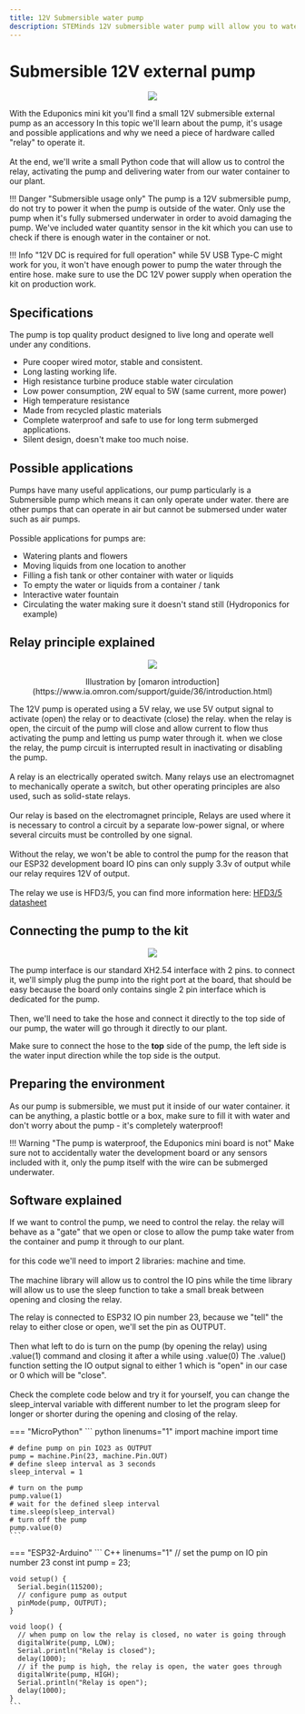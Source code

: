 ```yaml
---
title: 12V Submersible water pump
description: STEMinds 12V submersible water pump will allow you to water your plants and move water from one side to the other with ease.
---
```


# Submersible 12V external pump

<p align="center">
  <img src="https://cdn.steminds.com/docs/kits/eduponics_mini/pump_illustration.png">
</p>


With the Eduponics mini kit you'll find a small 12V submersible external pump as an accessory
In this topic we'll learn about the pump, it's usage and possible applications and why we need a piece of hardware called "relay" to operate it.
<br/><br/>
At the end, we'll write a small Python code that will allow us to control the relay, activating the pump and delivering water from our water container to our plant.

!!! Danger "Submersible usage only"
    The pump is a 12V submersible pump, do not try to power it when the pump is outside of the water.
    Only use the pump when it's fully submersed underwater in order to avoid damaging the pump.
    We've included water quantity sensor in the kit which you can use to check if there is enough water in the container or not.

!!! Info "12V DC is required for full operation"
    while 5V USB Type-C might work for you, it won't have enough power to pump the water through the entire hose. make sure to use the DC 12V power supply when operation the kit on production work.

## Specifications

The pump is top quality product designed to live long and operate well under any conditions.

* Pure cooper wired motor, stable and consistent.
* Long lasting working life.
* High resistance turbine produce stable water circulation
* Low power consumption, 2W equal to 5W (same current, more power)
* High temperature resistance
* Made from recycled plastic materials
* Complete waterproof and safe to use for long term submerged applications.
* Silent design, doesn't make too much noise.

## Possible applications

Pumps have many useful applications, our pump particularly is a Submersible pump which means it can only operate under water. there are other pumps that can operate in air but cannot be submersed under water such as air pumps.
<br/><br/>
Possible applications for pumps are:

* Watering plants and flowers
* Moving liquids from one location to another
* Filling a fish tank or other container with water or liquids
* To empty the water or liquids from a container / tank
* Interactive water fountain
* Circulating the water making sure it doesn't stand still (Hydroponics for example)


## Relay principle explained

<p align="center">
  <img src="https://cdn.steminds.com/docs/kits/eduponics_mini/principle_of_relay.gif">
</p>
<center>Illustration by [omaron introduction](https://www.ia.omron.com/support/guide/36/introduction.html)</center>


The 12V pump is operated using a 5V relay, we use 5V output signal to activate (open) the relay or to deactivate (close) the relay.
when the relay is open, the circuit of the pump will close and allow current to flow thus activating the pump and letting us pump water through it.
when we close the relay, the pump circuit is interrupted result in inactivating or disabling the pump.
<br/><br/>
A relay is an electrically operated switch. Many relays use an electromagnet to mechanically operate a switch, but other operating principles are also used, such as solid-state relays.
<br/><br/>
Our relay is based on the electromagnet principle, Relays are used where it is necessary to control a circuit by a separate low-power signal, or where several circuits must be controlled by one signal.
<br/><br/>
Without the relay, we won't be able to control the pump for the reason that our ESP32 development board IO pins can only supply 3.3v of output while our relay requires 12V of output.
<br/><br/>
The relay we use is HFD3/5, you can find more information here: [HFD3/5 datasheet](https://www.tme.eu/Document/34ac8bdc196985074ba301cdae9bb11c/HFD3.pdf)

## Connecting the pump to the kit

<p align="center">
  <img src="https://cdn.steminds.com/docs/kits/eduponics_mini/eduponics_mini_connecting_12v_pump.jpeg">
</p>

The pump interface is our standard XH2.54 interface with 2 pins.
to connect it, we'll simply plug the pump into the right port at the board, that should be easy because the board only contains single 2 pin interface which is dedicated for the pump.
<br/><br/>
Then, we'll need to take the hose and connect it directly to the top side of our pump, the water will go through it directly to our plant.

 Make sure to connect the hose to the <b>top</b> side of the pump, the left side is the water input direction while the top side is the output.

## Preparing the environment

As our pump is submersible, we must put it inside of our water container. it can be anything, a plastic bottle or a box, make sure to fill it with water and don't worry about the pump - it's completely waterproof!

!!! Warning "The pump is waterproof, the Eduponics mini board is not"
    Make sure not to accidentally water the development board or any sensors included with it, only the pump itself with the wire can be submerged underwater.

## Software explained

If we want to control the pump, we need to control the relay. the relay will behave as a "gate" that we open or close to allow the pump take water from the container and pump it through to our plant.
<br/><br/>
for this code we'll need to import 2 libraries: machine and time.
<br/><br/>
The machine library will allow us to control the IO pins while the time library will allow us to use the sleep function to take a small break between opening and closing the relay.

The relay is connected to ESP32 IO pin number 23, because we "tell" the relay to either close or open, we'll set the pin as OUTPUT.
<br/><br/>
Then what left to do is turn on the pump (by opening the relay) using .value(1) command and closing it after a while using .value(0)
The .value() function setting the IO output signal to either 1 which is "open" in our case or 0 which will be "close".
<br/><br/>
Check the complete code below and try it for yourself, you can change the sleep_interval variable with different number to let the program sleep for longer or shorter during the opening and closing of the relay.

=== "MicroPython"
    ``` python linenums="1"
    import machine
    import time

    # define pump on pin IO23 as OUTPUT
    pump = machine.Pin(23, machine.Pin.OUT)
    # define sleep interval as 3 seconds
    sleep_interval = 1

    # turn on the pump
    pump.value(1)
    # wait for the defined sleep interval
    time.sleep(sleep_interval)
    # turn off the pump
    pump.value(0)
    ```
=== "ESP32-Arduino"
    ``` C++ linenums="1"
    // set the pump on IO pin number 23
    const int pump = 23;

    void setup() {
      Serial.begin(115200);
      // configure pump as output
      pinMode(pump, OUTPUT);
    }

    void loop() {
      // when pump on low the relay is closed, no water is going through
      digitalWrite(pump, LOW);
      Serial.println("Relay is closed");
      delay(1000);
      // if the pump is high, the relay is open, the water goes through
      digitalWrite(pump, HIGH);
      Serial.println("Relay is open");
      delay(1000);
    }
    ```
